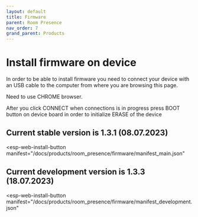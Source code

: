 ```yaml
---
layout: default
title: Firmware
parent: Room Presence
nav_order: 7
grand_parent: Products
---
```


# Install firmware on device

In order to be able to install firmware you need to connect your device with an USB cable to the computer from where you are browsing this page. 

Need to use CHROME browser.


After you click CONNECT when connections is in progress press BOOT button on device board in order to initialize ERASE of the device

<script
  type="module"
  src="https://unpkg.com/esp-web-tools@9/dist/web/install-button.js?module"
></script>


## Current stable version is 1.3.1 (08.07.2023)
<esp-web-install-button
  manifest="/docs/products/room_presence/firmware/manifest_main.json"
></esp-web-install-button>


## Current development version is 1.3.3 (18.07.2023)
<esp-web-install-button
  manifest="/docs/products/room_presence/firmware/manifest_development.json"
></esp-web-install-button>
